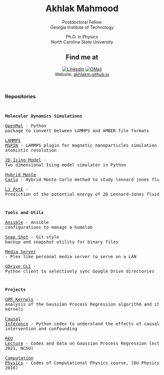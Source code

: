 <div align="center">

<h1>
Akhlak Mahmood
</h1>

</div>

<div align="center">

Postdoctoral Fellow\
Georgia Institute of Technology

Ph.D. in Physics\
North Carolina State University

</div>


<div align="center">
<h2>
Find me at
</h2>

<a href="https://www.linkedin.com/in/akhlakm/"><img src="https://img.shields.io/badge/LinkedIn-0077B5?style=for-the-badge&logo=linkedin&logoColor=white" alt="LinkedIn"/></a>
<a href="mailto:amahmoo3@ncsu.edu"><img src="https://img.shields.io/badge/Gmail-D14836?style=for-the-badge&logo=gmail&logoColor=white" alt="GMail"/></a>
<br>
Website: <a href="https://akhlakm.github.io">akhlakm.github.io</a>
</div>

<br>

<!-- Inspired by https://github.com/EmilHvitfeldt/EmilHvitfeldt -->
<div align="left">
<h3>
Repositories
</h3>
</div>
<pre>

<b>Molecular Dynamics Simulations</b>  
<a href="https://github.com/akhlakm/Open_MOL">OpenMol</a>                       - Python package to convert between LAMMPS and AMBER file formats  
<a href="https://github.com/yingling-group/lammps-mspin">LAMMPS MSPIN</a>       - LAMMPS plugin for magnetic nanoparticles simulation with atomistic resolution  
<a href="https://github.com/akhlakm/2D_Ising_Model">2D Ising Model</a>          - Two dimensional Ising model simulator in Python  
<a href="https://github.com/akhlakm/Hybrid_Monte_Carlo">Hybrid Monte Carlo</a>  - Hybrid Monte Carlo method to study lennard jones fluid  
<a href="https://github.com/akhlakm/CNN_LJ_PotE_Predict">LJ PotE</a>            - Prediction of the potential energy of 2D Lennard-Jones fluid  

<b>Tools and Utils</b>  
<a href="https://github.com/akhlakm/ansible">Ansible</a>     - Ansible configurations to manage a homelab  
<a href="https://github.com/akhlakm/Snap_Shot">Snap Shot</a>     - Git style backup and snapshot utility for binary files  
<a href="https://github.com/akhlakm/Home_Media_Server">Media Server</a>     - Plex like personal media server to serve on a LAN  
<a href="https://github.com/akhlakm/Python_GDrive_CLI">GDrive CLI</a>     - Python client to selectively sync Google Drive directories  

<b>Projects</b>  
<a href="https://github.com/akhlakm/GPR_Kernels">GPR Kernels</a>     - Analysis of the Gaussian Process Regression algorithm and its kernels  
<a href="https://github.com/akhlakm/Causal_Inference">Causal Inference</a>     - Python codes to understand the effects of causal intervention and confounding  
<a href="https://github.com/akhlakm/REU_GPR_Lecture_Code">REU Lecture</a>     - Codes and data on Gaussian Process Regression lecture (REU 2021, NCSU)  
<a href="https://github.com/akhlakm/Computational_Physics_DU">Computation Physics</a>     - Codes of Computational Physics course, (DU Physics, 2016)  

</pre>
